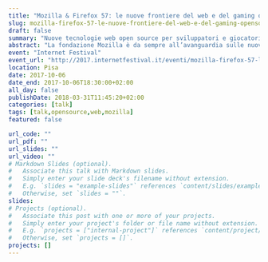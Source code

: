 ```yaml
---
title: "Mozilla & Firefox 57: le nuove frontiere del web e del gaming opensource"
slug: mozilla-firefox-57-le-nuove-frontiere-del-web-e-del-gaming-opensource
draft: false
summary: "Nuove tecnologie web open source per sviluppatori e giocatori: uno spazio aperto dove conoscere e testare in anteprima l'imminente release 57 di Firefox, molti giochi e i framework di sviluppo"
abstract: "La fondazione Mozilla è da sempre all’avanguardia sulle nuove tecnologie web e sul come usarle. Con gli ultimi sviluppi (WebAssembly, WebGL 2, asm.js, WebVR, Firefox 57 e i numerosi sottoprogetti nati per renderlo possibile) si sta davvero aprendo una nuova frontiera per tutti gli utenti Internet, anche per i giocatori e gli sviluppatori di videogiochi. Presenteremo in anteprima la release 57 di Firefox, testandola con una serie di case studies di videogiochi web d’avanguardia, raccontandone i tool usati per svilupparli e tutte le risorse gratuite Mozilla per iniziare a studiarli."
event: "Internet Festival"
event_url: "http://2017.internetfestival.it/eventi/mozilla-firefox-57-le-nuove-frontiere-del-web-del-gaming-opensource/"
location: Pisa
date: 2017-10-06
date_end: 2017-10-06T18:30:00+02:00
all_day: false
publishDate: 2018-03-31T11:45:20+02:00
categories: [talk]
tags: [talk,opensource,web,mozilla]
featured: false

url_code: ""
url_pdf: ""
url_slides: ""
url_video: ""
# Markdown Slides (optional).
#   Associate this talk with Markdown slides.
#   Simply enter your slide deck's filename without extension.
#   E.g. `slides = "example-slides"` references `content/slides/example-slides.md`.
#   Otherwise, set `slides = ""`.
slides: 
# Projects (optional).
#   Associate this post with one or more of your projects.
#   Simply enter your project's folder or file name without extension.
#   E.g. `projects = ["internal-project"]` references `content/project/deep-learning/index.md`.
#   Otherwise, set `projects = []`.
projects: []
---
```

